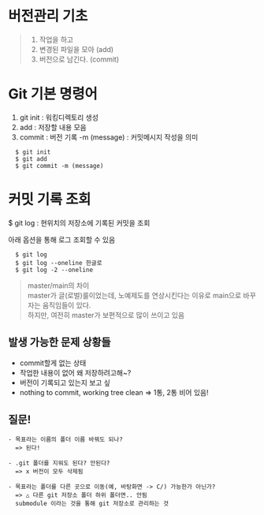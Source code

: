 # 버전관리 기초

> 1. 작업을 하고
> 2. 변경된 파일을 모아 (add)
> 3. 버전으로 남긴다. (commit)

# Git 기본 명령어

1. git init : 워킹디렉토리 생성
2. add : 저장할 내용 모음
3. commit : 버전 기록
   -m (message) : 커밋메시지 작성을 의미

```
  $ git init
  $ git add
  $ git commit -m (message)
```

# 커밋 기록 조회

$ git log : 현위치의 저장소에 기록된 커밋을 조회

아래 옵션을 통해 로그 조회할 수 있음

```
  $ git log
  $ git log --oneline 한글로
  $ git log -2 --oneline
```

> master/main의 차이\
> master가 글(로벌)룰이었는데, 노예제도를 연상시킨다는 이유로 main으로 바꾸자는 움직임들이 있다.\
> 하지만, 여전히 master가 보편적으로 많이 쓰이고 있음

## 발생 가능한 문제 상황들

- commit할게 없는 상태
- 작업한 내용이 없어 왜 저장하려고해~?
- 버전이 기록되고 있는지 보고 싶
- nothing to commit, working tree clean => 1통, 2통 비어 있음!

## 질문!

```
- 목표라는 이름의 폴더 이름 바꿔도 되나?
  => 된다!

- .git 폴더를 지워도 된다? 안된다?
  => x 버전이 모두 삭제됨

- 목표라는 폴더를 다른 곳으로 이동(예, 바탕화면 -> C/) 가능한가 아닌가?
  => △ 다른 git 저장소 폴더 하위 폴더면.. 안됨
  submodule 이라는 것을 통해 git 저장소로 관리하는 것
```
